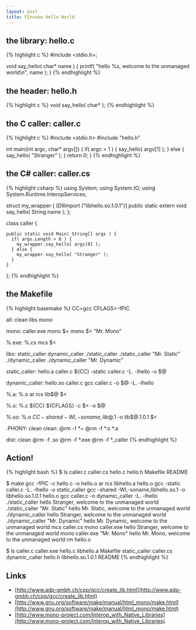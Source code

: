 ```yaml
---
layout: post
title: PInvoke Hello World
---
```


## the library: hello.c

{% highlight c %}
  #include <stdio.h>;

  void say_hello( char* name ) {
    printf( "hello %s, welcome to the unmanaged world\n", name );
  }
{% endhighlight %}

## the header: hello.h

{% highlight c %}
  void say_hello( char* );
{% endhighlight %}

## the C caller: caller.c

{% highlight c %}
  #include <stdio.h>
  #include "hello.h"

  int main(int argc, char* argv[]) {
    if( argc > 1 ) {
      say_hello( argv[1] );
    } else {
      say_hello( "Stranger" );
    }
    return 0;
  }
{% endhighlight %}

## the C# caller: caller.cs

{% highlight csharp %}
  using System;
  using System.IO;
  using System.Runtime.InteropServices;

  struct my_wrapper {
    [DllImport ("libhello.so.1.0.1")]
    public static extern void say_hello( String name );
  };

  class caller {

    public static void Main( String[] args ) {
      if( args.Length > 0 ) {
        my_wrapper.say_hello( args[0] );
      } else {
        my_wrapper.say_hello( "Stranger" );
      }
    }
  };
{% endhighlight %}

## the Makefile

{% highlight basemake %}
  CC=gcc
  CFLAGS=-fPIC

  all: clean libs mono

  mono: caller.exe
          mono $<
          mono $< "Mr. Mono"

  %.exe: %.cs
          mcs $<

  libs: static_caller dynamic_caller
          ./static_caller
          ./static_caller "Mr. Static"
          ./dynamic_caller
          ./dynamic_caller "Mr. Dynamic"

  static_caller: hello.a caller.c
          ${CC} -static caller.c -L. -lhello -o $@

  dynamic_caller: hello.so caller.c
          gcc caller.c -o $@ -L. -lhello

  %.a: %.o
          ar rcs lib$@ $<

  %.o: %.c
          ${CC} ${CFLAGS} -c $< -o $@

  %.so: %.o
          ${CC} -shared -Wl,-soname,lib$@.1 -o lib$@.1.0.1  $<

  .PHONY: clean
  clean:
          @rm -f *~
          @rm -f *.o *.a

  dist: clean
          @rm -f *.so*
          @rm -f *.exe
          @rm -f *_caller
{% endhighlight %}

## Action!

{% highlight bash %}
$ ls
caller.c  caller.cs  hello.c  hello.h  Makefile  README

$ make
gcc -fPIC -c hello.c -o hello.o
ar rcs libhello.a hello.o
gcc -static caller.c -L. -lhello -o static_caller
gcc -shared -Wl,-soname,libhello.so.1 -o libhello.so.1.0.1  hello.o
gcc caller.c -o dynamic_caller -L. -lhello
./static_caller
hello Stranger, welcome to the unmanaged world
./static_caller "Mr. Static"
hello Mr. Static, welcome to the unmanaged world
./dynamic_caller
hello Stranger, welcome to the unmanaged world
./dynamic_caller "Mr. Dynamic"
hello Mr. Dynamic, welcome to the unmanaged world
mcs caller.cs
mono caller.exe
hello Stranger, welcome to the unmanaged world
mono caller.exe "Mr. Mono"
hello Mr. Mono, welcome to the unmanaged world
rm hello.o

$ ls
caller.c   caller.exe      hello.c  libhello.a        Makefile  static_caller
caller.cs  dynamic_caller  hello.h  libhello.so.1.0.1  README
{% endhighlight %}

## Links

* [http://www.adp-gmbh.ch/cpp/gcc/create_lib.html](http://www.adp-gmbh.ch/cpp/gcc/create_lib.html)
* [http://www.gnu.org/software/make/manual/html_mono/make.html](http://www.gnu.org/software/make/manual/html_mono/make.html)
* [http://www.mono-project.com/Interop_with_Native_Libraries](http://www.mono-project.com/Interop_with_Native_Libraries)

